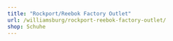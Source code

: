 ```yaml
---
title: "Rockport/Reebok Factory Outlet"
url: /williamsburg/rockport-reebok-factory-outlet/
shop: Schuhe
---
```


